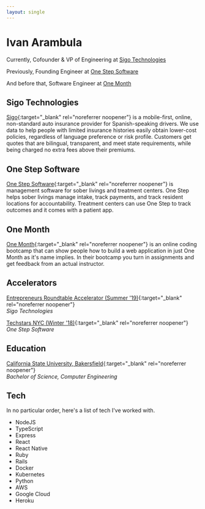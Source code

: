 ```yaml
---
layout: single
---
```


# Ivan Arambula

Currently, Cofounder & VP of Engineering at [Sigo Technologies](#sigo-technologies)

Previously, Founding Engineer at [One Step Software](#one-step-software)

And before that, Software Engineer at [One Month](#one-month)

## Sigo Technologies

[Sigo](https://sigoinsurance.com){:target="_blank" rel="noreferrer noopener"} is a mobile-first, online, non-standard auto insurance provider for Spanish-speaking drivers. We use data to help people with limited insurance histories easily obtain lower-cost policies, regardless of language preference or risk profile. Customers get quotes that are bilingual, transparent, and meet state requirements, while being charged no extra fees above their premiums.

## One Step Software

[One Step Software](https://www.onestepsoftware.com){:target="_blank" rel="noreferrer noopener"} is management software for sober livings and treatment centers. One Step helps sober livings manage intake, track payments, and track resident locations for accountability. Treatment centers can use One Step to track outcomes and it comes with a patient app.

## One Month

[One Month](https://onemonth.com){:target="_blank" rel="noreferrer noopener"} is an online coding bootcamp that can show people how to build a web application in just One Month as it's name implies. In their bootcamp you turn in assignments and get feedback from an actual instructor.

## Accelerators

[Entrepreneurs Roundtable Accelerator (Summer '19)](https://techcrunch.com/2019/09/26/entrepreneurs-roundtable-accelerator-introduces-12-new-startups-at-demo-day/){:target="_blank" rel="noreferrer noopener"}  
*Sigo Technologies*

[Techstars NYC (Winter '18)](https://techcrunch.com/2018/04/13/techstars-nyc-winter-2018/){:target="_blank" rel="noreferrer noopener"}  
*One Step Software*

## Education

[California State University, Bakersfield](https://www.csub.edu){:target="_blank" rel="noreferrer noopener"}  
*Bachelor of Science, Computer Engineering*

## Tech

In no particular order, here's a list of tech I've worked with.

* NodeJS
* TypeScript
* Express
* React
* React Native
* Ruby
* Rails
* Docker
* Kubernetes
* Python
* AWS
* Google Cloud
* Heroku
